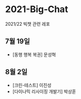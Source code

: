 # 2021-Big-Chat
2021/22 빅챗 관련 레포

## 7월 19일
- [동행 행복 복권] 문성혁

## 8월 2일
- [크린-테스트] 이진성
- [다이나믹 리사이징 개발기] 박상훈


